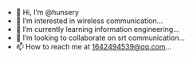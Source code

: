 - 👋 Hi, I’m @hunsery
- 👀 I’m interested in wireless communication...
- 🌱 I’m currently learning  information engineering...
- 💞️ I’m looking to collaborate on srt communication...
- 📫 How to reach me at 1642494539@qq.com...

<!---
hunsery/hunsery is a ✨ special ✨ repository because its `README.md` (this file) appears on your GitHub profile.
You can click the Preview link to take a look at your changes.
--->
